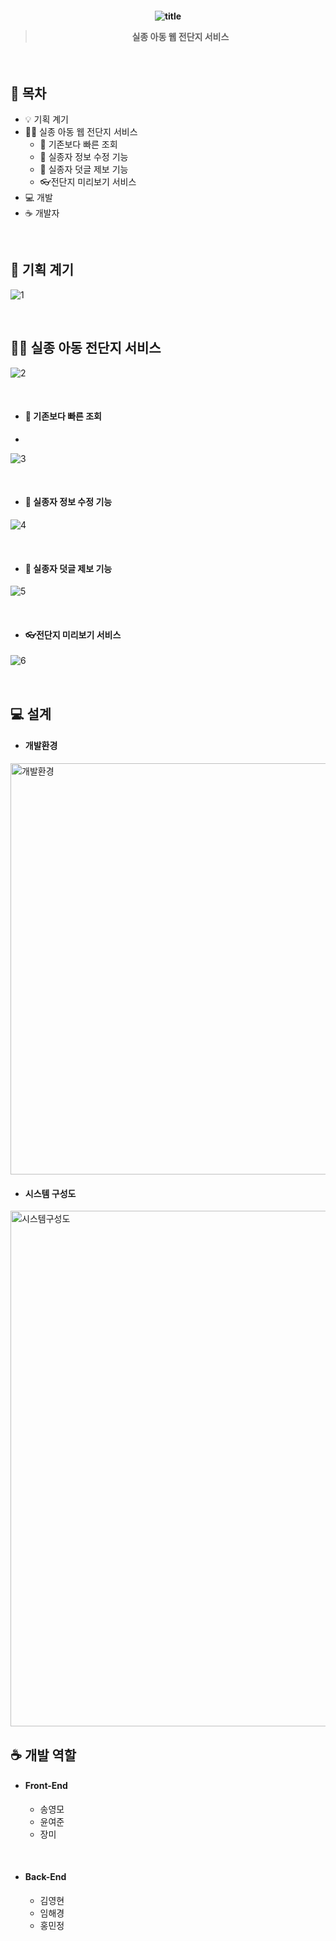 <h4 align="center">
  
  ![title](https://i.ibb.co/2nQq441/4308569-DU5.png)
  
  > 실종 아동 웹 전단지 서비스
  > 
</h4>

<br />

## 🚩 목차

- 💡 기획 계기
- 🙆‍♂️  실종 아동 웹 전단지 서비스
  - 🏃 기존보다 빠른 조회
  - 📌 실종자 정보 수정 기능
  - 📑 실종자 덧글 제보 기능
  - 👓전단지 미리보기 서비스
- 💻 개발
- ☕ 개발자

<br />

## 🥚 기획 계기

![1](https://i.ibb.co/9w6KCKG/1.png)

<br />

## 🙆‍♂️  실종 아동 전단지 서비스

![2](https://i.ibb.co/jkTjHHf/2.png)

<br />

- #### 🏃 기존보다 빠른 조회
- 
![3](https://i.ibb.co/rtF5h50/3.png)

<br />

- #### 📌 실종자 정보 수정 기능

![4](https://i.ibb.co/8jnTDKS/4.png)

<br />

- #### 📑 실종자 덧글 제보 기능

![5](https://i.ibb.co/YDbKXvg/5.png)

<br />

- #### 👓전단지 미리보기 서비스

![6](https://i.ibb.co/TYJHdcf/6.png)

<br />

## 💻 설계

- #### 개발환경

<img width="658" alt="개발환경" src="https://user-images.githubusercontent.com/52316270/118183795-7e6a4880-b475-11eb-9ce8-9e158c602f53.png">


- #### 시스템 구성도

<img width="825" alt="시스템구성도" src="https://user-images.githubusercontent.com/52316270/118183368-fbe18900-b474-11eb-9b18-195068121068.png">

<br />

## ☕ 개발 역할

- #### Front-End
  - 송영모
  - 윤여준
  - 장미
<br />

- #### Back-End
  - 김영현
  - 임해경
  - 홍민정
<br />







